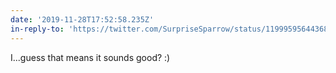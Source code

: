 ```yaml
---
date: '2019-11-28T17:52:58.235Z'
in-reply-to: 'https://twitter.com/SurpriseSparrow/status/1199959564436815872'
---
```


I...guess that means it sounds good? :)
